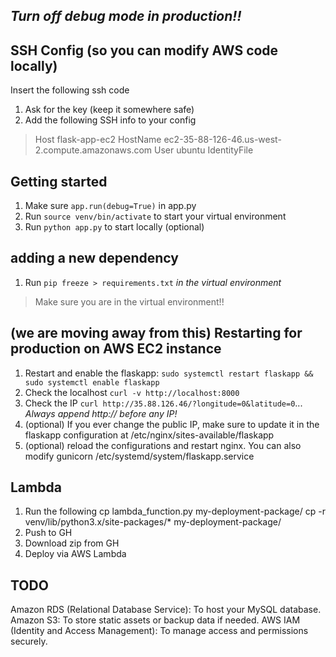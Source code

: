 ## *Turn off debug mode in production!!*

## SSH Config (so you can modify AWS code locally)
Insert the following ssh code
1. Ask for the key (keep it somewhere safe)
2. Add the following SSH info to your config
> Host flask-app-ec2
>     HostName ec2-35-88-126-46.us-west-2.compute.amazonaws.com
>     User ubuntu
>    IdentityFile <your-key-name-here>


## Getting started
1. Make sure `app.run(debug=True)` in app.py
2. Run `source venv/bin/activate` to start your virtual environment
3. Run `python app.py` to start locally (optional)

## adding a new dependency
1. Run `pip freeze > requirements.txt` *in the virtual environment*
> Make sure you are in the virtual environment!!

## (we are moving away from this) Restarting for production on AWS EC2 instance
1. Restart and enable the flaskapp: `sudo systemctl restart flaskapp && sudo systemctl enable flaskapp`
2. Check the localhost `curl -v http://localhost:8000`
3. Check the IP `curl http://35.88.126.46/?longitude=0&latitude=0`... *Always append http:// before any IP!*
4. (optional) If you ever change the public IP, make sure to update it in the flaskapp configuration at /etc/nginx/sites-available/flaskapp
5. (optional) reload the configurations and restart nginx. You can also modify gunicorn /etc/systemd/system/flaskapp.service

## Lambda
1. Run the following
cp lambda_function.py my-deployment-package/
cp -r venv/lib/python3.x/site-packages/* my-deployment-package/
2. Push to GH
3. Download zip from GH
4. Deploy via AWS Lambda

## TODO
Amazon RDS (Relational Database Service): To host your MySQL database.
Amazon S3: To store static assets or backup data if needed.
AWS IAM (Identity and Access Management): To manage access and permissions securely.

